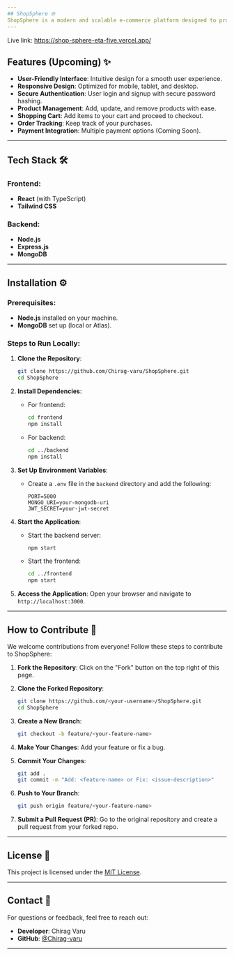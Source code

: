 ```yaml
---
## ShopSphere 🌐
ShopSphere is a modern and scalable e-commerce platform designed to provide users with a seamless shopping experience. With its clean UI, powerful backend, and advanced features, ShopSphere aims to revolutionize online shopping.
---
```


Live link: https://shop-sphere-eta-five.vercel.app/

## Features (Upcoming) ✨

- **User-Friendly Interface**: Intuitive design for a smooth user experience.  
- **Responsive Design**: Optimized for mobile, tablet, and desktop.  
- **Secure Authentication**: User login and signup with secure password hashing.  
- **Product Management**: Add, update, and remove products with ease.  
- **Shopping Cart**: Add items to your cart and proceed to checkout.  
- **Order Tracking**: Keep track of your purchases.  
- **Payment Integration**: Multiple payment options (Coming Soon).  

---

## Tech Stack 🛠️

### Frontend:
- **React** (with TypeScript)
- **Tailwind CSS**

### Backend:
- **Node.js**
- **Express.js**
- **MongoDB**

---

## Installation ⚙️

### Prerequisites:
- **Node.js** installed on your machine.
- **MongoDB** set up (local or Atlas).

### Steps to Run Locally:

1. **Clone the Repository**:
   ```bash
   git clone https://github.com/Chirag-varu/ShopSphere.git
   cd ShopSphere
   ```

2. **Install Dependencies**:
   - For frontend:
     ```bash
     cd frontend
     npm install
     ```
   - For backend:
     ```bash
     cd ../backend
     npm install
     ```

3. **Set Up Environment Variables**:
   - Create a `.env` file in the `backend` directory and add the following:
     ```
     PORT=5000
     MONGO_URI=your-mongodb-uri
     JWT_SECRET=your-jwt-secret
     ```

4. **Start the Application**:
   - Start the backend server:
     ```bash
     npm start
     ```
   - Start the frontend:
     ```bash
     cd ../frontend
     npm start
     ```

5. **Access the Application**:
   Open your browser and navigate to `http://localhost:3000`.

---

## How to Contribute 🤝

We welcome contributions from everyone! Follow these steps to contribute to ShopSphere:

1. **Fork the Repository**:
   Click on the "Fork" button on the top right of this page.

2. **Clone the Forked Repository**:
   ```bash
   git clone https://github.com/<your-username>/ShopSphere.git
   cd ShopSphere
   ```

3. **Create a New Branch**:
   ```bash
   git checkout -b feature/<your-feature-name>
   ```

4. **Make Your Changes**:
   Add your feature or fix a bug.

5. **Commit Your Changes**:
   ```bash
   git add .
   git commit -m "Add: <feature-name> or Fix: <issue-description>"
   ```

6. **Push to Your Branch**:
   ```bash
   git push origin feature/<your-feature-name>
   ```

7. **Submit a Pull Request (PR)**:
   Go to the original repository and create a pull request from your forked repo.

---

## License 📜

This project is licensed under the [MIT License](LICENSE).

---

## Contact 📧

For questions or feedback, feel free to reach out:

- **Developer**: Chirag Varu  
- **GitHub**: [@Chirag-varu](https://github.com/Chirag-varu)

---
